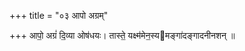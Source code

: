 +++
title = "०३ आपो अग्रम्"

+++
आपो॒ अग्रं॑ दि॒व्या ओष॑धयः। तास्ते॒ यक्ष्म॑मेन॒स्यमङ्गा॑दङ्गादनीनशन् ॥